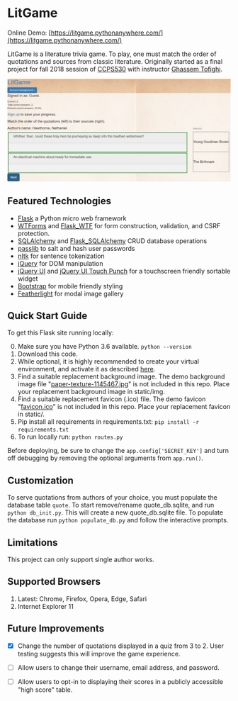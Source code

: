 # LitGame

Online Demo: [https://litgame.pythonanywhere.com/](https://litgame.pythonanywhere.com/)

LitGame is a literature trivia game. To play, one must match the order of quotations and sources from classic literature. Originally started as a final project for fall 2018 session of [CCPS530](https://ce-online.ryerson.ca/ce/calendar/default.aspx?id=5&section=course&mode=course&ccode=CCPS+530) with instructor [Ghassem Tofighi](https://ghassem.com/).

![screenshot of game in progress](screenshot.jpg "Screenshot of game in progress")

## Featured Technologies

* [Flask](http://flask.pocoo.org/docs/1.0/) a Python micro web framework
* [WTForms](https://wtforms.readthedocs.io/en/stable/) and [Flask_WTF](https://flask-wtf.readthedocs.io/en/stable/) for form construction, validation, and CSRF protection.
* [SQLAlchemy](https://www.sqlalchemy.org/) and [Flask_SQLAlchemy](http://flask-sqlalchemy.pocoo.org/2.3/) CRUD database operations
* [passlib](https://passlib.readthedocs.io/en/stable/) to salt and hash user passwords
* [nltk](https://www.nltk.org/) for sentence tokenization 
* [jQuery](https://jquery.com/) for DOM manipulation
* [jQuery UI](https://jqueryui.com/) and [jQuery UI Touch Punch](http://touchpunch.furf.com/) for a touchscreen friendly sortable widget
* [Bootstrap](https://getbootstrap.com/) for mobile friendly styling
* [Featherlight](https://github.com/noelboss/featherlight) for modal image gallery

## Quick Start Guide

To get this Flask site running locally:

0. Make sure you have Python 3.6 available. `python --version`
1. Download this code.
2. While optional, it is highly recommended to create your virtual environment, and activate it as described [here](https://docs.python.org/3.6/library/venv.html).
3. Find a suitable replacement background image. The demo background image file "[paper-texture-1145467.jpg](https://www.freeimages.com/photo/paper-texture-1145467)" is not included in this repo. Place your replacement background image in static/img.
4. Find a suitable replacement favicon (.ico) file. The demo favicon "[favicon.ico](https://www.freefavicon.com/freefavicons/objects/iconinfo/stylized-book-152-171437.html)" is not included in this repo. Place your replacement favicon in static/.
5. Pip install all requirements in requirements.txt: `pip install -r requirements.txt`
6. To run locally run: `python routes.py`

Before deploying, be sure to change the `app.config['SECRET_KEY']` and turn off debugging by removing the optional arguments from `app.run()`.

## Customization
To serve quotations from authors of your choice, you must populate the database table `quote`. To start remove/rename quote_db.sqlite, and run `python db_init.py`. This will create a new quote_db.sqlite file. To populate the database run `python populate_db.py` and follow the interactive prompts.

## Limitations
This project can only support single author works.

## Supported Browsers
1. Latest: Chrome, Firefox, Opera, Edge, Safari
2. Internet Explorer 11

## Future Improvements
* [x] Change the number of quotations displayed in a quiz from 3 to 2. User testing suggests this will improve the game experience.

* [ ] Allow users to change their username, email address, and password.

* [ ] Allow users to opt-in to displaying their scores in a publicly accessible "high score" table.
